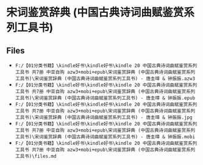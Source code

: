 # 宋词鉴赏辞典 (中国古典诗词曲赋鉴赏系列工具书)

## Files

- `F:/【01分类书籍】\kindle好书\kindle好书\kindle 20 中国古典诗词曲赋鉴赏系列工具书 共7册 中亚自购 azw3+mobi+epub\宋词鉴赏辞典 (中国古典诗词曲赋鉴赏系列工具书)\宋词鉴赏辞典 (中国古典诗词曲赋鉴赏系列工具书) - 唐圭璋 & 钟振振.azw3`
- `F:/【01分类书籍】\kindle好书\kindle好书\kindle 20 中国古典诗词曲赋鉴赏系列工具书 共7册 中亚自购 azw3+mobi+epub\宋词鉴赏辞典 (中国古典诗词曲赋鉴赏系列工具书)\宋词鉴赏辞典 (中国古典诗词曲赋鉴赏系列工具书) - 唐圭璋 & 钟振振.epub`
- `F:/【01分类书籍】\kindle好书\kindle好书\kindle 20 中国古典诗词曲赋鉴赏系列工具书 共7册 中亚自购 azw3+mobi+epub\宋词鉴赏辞典 (中国古典诗词曲赋鉴赏系列工具书)\宋词鉴赏辞典 (中国古典诗词曲赋鉴赏系列工具书) - 唐圭璋 & 钟振振.jpg`
- `F:/【01分类书籍】\kindle好书\kindle好书\kindle 20 中国古典诗词曲赋鉴赏系列工具书 共7册 中亚自购 azw3+mobi+epub\宋词鉴赏辞典 (中国古典诗词曲赋鉴赏系列工具书)\宋词鉴赏辞典 (中国古典诗词曲赋鉴赏系列工具书) - 唐圭璋 & 钟振振.mobi`
- `F:/【01分类书籍】\kindle好书\kindle好书\kindle 20 中国古典诗词曲赋鉴赏系列工具书 共7册 中亚自购 azw3+mobi+epub\宋词鉴赏辞典 (中国古典诗词曲赋鉴赏系列工具书)\files.md`
